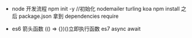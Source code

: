 - node 开发流程
  npm init -y //初始化
  nodemailer turling koa  npm install
  之后 package.json 拿到 dependencies
  require

- es6 箭头函数 (() => {})()立即执行函数
  es7 async await 